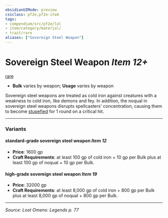 ```yaml
---
obsidianUIMode: preview
cssclass: pf2e,pf2e-item
tags:
- compendium/src/pf2e/lol
- item/category/material/
- trait/rare
aliases: ["Sovereign Steel Weapon"]
---
```

# Sovereign Steel Weapon *Item 12+*  
[rare](rules/traits/rare.md "Rare Rarity Trait")  

- **Bulk** varies by weapon; **Usage** varies by weapon

Sovereign steel weapons are treated as cold iron against creatures with a weakness to cold iron, like demons and fey. In addition, the noqual in sovereign steel weapons disrupts spellcasters' concentration, causing them to become [stupefied](rules/conditions.md#Stupefied) for 1 round on a critical hit.

---
### Variants

#### standard-grade sovereign steel weapon *Item 12*

- **Price**: 1600 gp
- **Craft Requirements**: at least 100 gp of cold iron + 10 gp per Bulk plus at least 100 gp of noqual + 10 gp per Bulk.

#### high-grade sovereign steel weapon *Item 19*

- **Price**: 32000 gp
- **Craft Requirements**: at least 8,000 gp of cold iron + 800 gp per Bulk plus at least 8,000 gp of noqual + 800 gp per Bulk.

---
*Source: Lost Omens: Legends p. 77*
